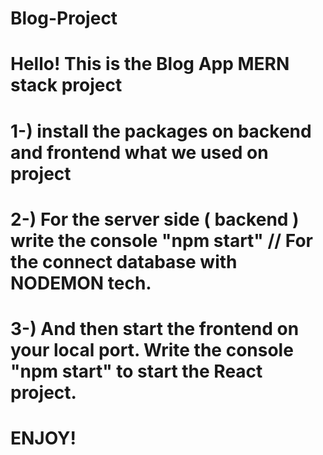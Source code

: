 # Blog-Project
# Hello! This is the Blog App MERN stack project


# 1-) install the packages on backend and frontend what we used on project
# 2-) For the server side ( backend ) write the console "npm start" // For the connect database with NODEMON tech.
# 3-) And then start the frontend on your local port. Write the console "npm start" to start the React project.

# ENJOY!
